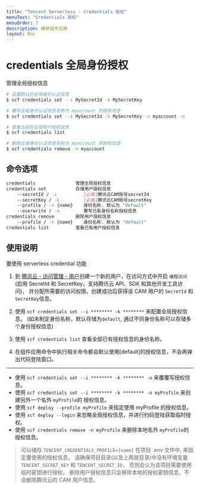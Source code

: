 ```yaml
---
title: "Tencent Serverless - Credentials 授权"
menuText: "Credentials 授权"
menuOrder: 7
description: 移除组件应用
layout: Doc
---
```


# credentials 全局身份授权

管理全局授权信息

```sh
# 设置默认的全局身份认证信息
$ scf credentials set --i MySecretId -k MySecretKey

# 覆写全局身份认证信息名称为 myaccount 的授权信息
$ scf credentials set --i MySecretId -k MySecretKey -n myaccount -o

# 查看当前的全局用户授权信息
$ scf credentials list

# 删除全局身份认证信息名称为 myaccount 的授权信息
$ scf credentials remove -n myaccount
```

## 命令选项

```sh
credentials               管理全局授权信息
credentials set           存储用户授权信息
    --secretId / -i          [必填]腾讯云CAM账号secretId
    --secretKey / -k         [必填]腾讯云CAM账号secretKey
    --profile / -n {name}    身份名称. 默认为 "default"
    --overwrite / -o         覆写已有身份名称授权信息
credentials remove        删除用户授权信息
    --profile / -n {name}    身份名称. 默认为 "default"
credentials list          查看已有用户授权信息
```

## 使用说明

要使用 serverless credential 功能

1. 到 [腾讯云 - 访问管理 - 用户](https://console.cloud.tencent.com/cam)创建一个新的用户，在访问方式中开启 `编程访问` (启用 SecretId 和 SecretKey，支持腾讯云 API、SDK 和其他开发工具访问)， 并分配所需要的访问权限。创建成功后获得该 CAM 用户的 `SecretId` 和 `SecretKey`信息。

2. 使用 `scf credentials set --i ******** -k ********` 来配置全局授权信息。 (如未制定身份名称，默认存储为`default`, 通过不同身份名称可以存储多个身份授权信息)

3. 使用 `scf credentials list` 查看全部已有授权信息的身份名称。

4. 在组件应用命令中执行相关命令都会默认使用[default]的授权信息，不会再弹出代码登陆窗口。

---

- 使用 `scf credentials set --i ******** -k ******** -o` 来覆覆写授权信息。
- 使用 `scf credentials set --i ******** -k ******** -n myProfile` 来创建另外一个名外 `myProfile`的 授权信息。
- 使用 `scf deploy --profile myProfile` 来指定使用 myProfile 的授权信息。
- 使用 `scf deploy --login` 来忽略全局授权信息，并进行扫码登陆获取临时授权。
- 使用 `scf credentials remove -n myProfile` 来删除本地名外 `myProfile`的授权信息。

> 可以储存 `TENCENT_CREDENTIALS_PROFILE={name}` 在项目 .env 文件中, 来固定要使用的授权信息。
> 请确保项目目录(以及上两层目录)中没有环境变量 `TENCENT_SECRET_KEY` 和 `TENCENT_SECRET_ID`， 否则会认为该项目需要使用临时密钥进行授权。
> 删除用户授权信息只会移除本地的授权密钥信息，不会删除腾讯云的 CAM 用户信息。

